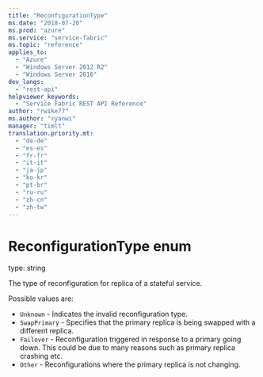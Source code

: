 ```yaml
---
title: "ReconfigurationType"
ms.date: "2018-07-20"
ms.prod: "azure"
ms.service: "service-fabric"
ms.topic: "reference"
applies_to: 
  - "Azure"
  - "Windows Server 2012 R2"
  - "Windows Server 2016"
dev_langs: 
  - "rest-api"
helpviewer_keywords: 
  - "Service Fabric REST API Reference"
author: "rwike77"
ms.author: "ryanwi"
manager: "timlt"
translation.priority.mt: 
  - "de-de"
  - "es-es"
  - "fr-fr"
  - "it-it"
  - "ja-jp"
  - "ko-kr"
  - "pt-br"
  - "ru-ru"
  - "zh-cn"
  - "zh-tw"
---
```

# ReconfigurationType enum

type: string

The type of reconfiguration for replica of a stateful service.

Possible values are: 

  - `Unknown` - Indicates the invalid reconfiguration type.
  - `SwapPrimary` - Specifies that the primary replica is being swapped with a different replica.
  - `Failover` - Reconfiguration triggered in response to a primary going down. This could be due to many reasons such as primary replica crashing etc.
  - `Other` - Reconfigurations where the primary replica is not changing.

